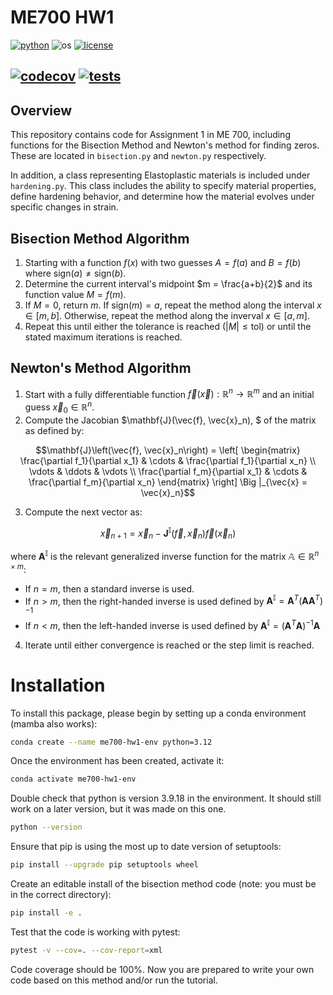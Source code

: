 # ME700 HW1

[![python](https://img.shields.io/badge/python-3.12-blue.svg)](https://www.python.org/)
![os](https://img.shields.io/badge/os-ubuntu%20|%20macos%20|%20windows-blue.svg)
[![license](https://img.shields.io/badge/license-MIT-green.svg)](https://github.com/sandialabs/sibl#license)

[![codecov](https://codecov.io/gh/rtengle/me700-hw1/graph/badge.svg?token=V8BG4FHMD7)](https://codecov.io/gh/rtengle/me700-hw1)
[![tests](https://github.com/rtengle/me700-hw1/actions/workflows/tests.yml/badge.svg)](https://github.com/rtengle/me700-hw1/actions)
---

## Overview

This repository contains code for Assignment 1 in ME 700, including functions for the Bisection Method and Newton's method for finding zeros. These are located in ```bisection.py``` and ```newton.py``` respectively.

In addition, a class representing Elastoplastic materials is included under ```hardening.py```. This class includes the ability to specify material properties, define hardening behavior, and determine how the material evolves under specific changes in strain.

## Bisection Method Algorithm

1. Starting with a function $f(x)$ with two guesses $A = f(a)$ and $B=f(b)$ where $\text{sign}(a) \neq \text{sign}(b)$.
2. Determine the current interval's midpoint $m = \frac{a+b}{2}$ and its function value $M=f(m)$.
3. If $M = 0$, return $m$. If $\text{sign}(m) = a$, repeat the method along the interval $x \in [m, b]$. Otherwise, repeat the method along the inverval $x \in [a, m]$.
4. Repeat this until either the tolerance is reached ($|M| \leq \text{tol}$) or until the stated maximum iterations is reached.

## Newton's Method Algorithm

1. Start with a fully differentiable function $\vec{f}(\vec{x}): \mathbb{R}^n\rightarrow \mathbb{R}^m$ and an initial guess $\vec{x}_0 \in \mathbb{R}^n.$
2. Compute the Jacobian $\mathbf{J}(\vec{f}, \vec{x}_n), $ of the matrix as defined by:
```math 
\mathbf{J}\left(\vec{f}, \vec{x}_n\right) = \left[
    \begin{matrix}
        \frac{\partial f_1}{\partial x_1} & \cdots & \frac{\partial f_1}{\partial x_n} \\
        \vdots  & \ddots & \vdots \\
        \frac{\partial f_m}{\partial x_1} & \cdots & \frac{\partial f_m}{\partial x_n}
    \end{matrix} 
 \right] \Big |_{\vec{x} = \vec{x}_n}
```
3. Compute the next vector as:
```math
\vec{x}_{n+1} = \vec{x}_n - \mathbf{J}^{\mathbb{I}}\left(\vec{f}, \vec{x}_n \right) \vec{f}(\vec{x}_n)
```
where $\mathbf{A}^\mathbb{I}$ is the relevant generalized inverse function for the matrix $\mathbb{A} \in \mathbb{R}^{n \times m}$:
  - If $n = m$, then a standard inverse is used.
  - If $n > m$, then the right-handed inverse is used defined by $\mathbf{A}^\mathbb{I} = \mathbf{A}^T \left( \mathbf{A} \mathbf{A}^T\right)^{-1}$
  - If $n < m$, then the left-handed inverse is used defined by $\mathbf{A}^\mathbb{I} = \left(\mathbf{A}^T \mathbf{A} \right)^{-1} \mathbf{A}$
4. Iterate until either convergence is reached or the step limit is reached.

# Installation

To install this package, please begin by setting up a conda environment (mamba also works):
```bash
conda create --name me700-hw1-env python=3.12
```
Once the environment has been created, activate it:

```bash
conda activate me700-hw1-env
```
Double check that python is version 3.9.18 in the environment. It should still work on a later version, but it was made on this one.
```bash
python --version
```
Ensure that pip is using the most up to date version of setuptools:
```bash
pip install --upgrade pip setuptools wheel
```
Create an editable install of the bisection method code (note: you must be in the correct directory):
```bash
pip install -e .
```
Test that the code is working with pytest:
```bash
pytest -v --cov=. --cov-report=xml
```
Code coverage should be 100%. Now you are prepared to write your own code based on this method and/or run the tutorial.
